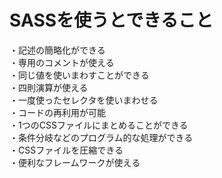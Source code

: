 # SASSを使うとできること

・記述の簡略化ができる<br>
・専用のコメントが使える<br>
・同じ値を使いまわすことができる<br>
・四則演算が使える<br>
・一度使ったセレクタを使いまわせる<br>
・コードの再利用が可能<br>
・1つのCSSファイルにまとめることができる<br>
・条件分岐などのプログラム的な処理ができる<br>
・CSSファイルを圧縮できる<br>
・便利なフレームワークが使える<br>
